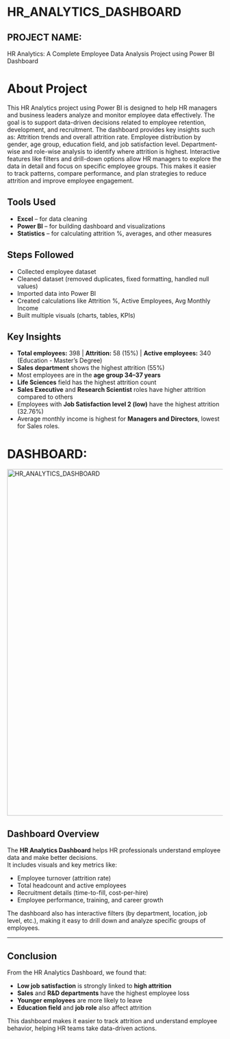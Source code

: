 # HR_ANALYTICS_DASHBOARD
## PROJECT NAME:
 HR Analytics: A Complete Employee Data Analysis Project using Power BI Dashboard
# About Project
This HR Analytics project using Power BI is designed to help HR managers and business leaders analyze and monitor employee data effectively. The goal is to support data-driven decisions related to employee retention, development, and recruitment.
            The dashboard provides key insights such as:
Attrition trends and overall attrition rate.
Employee distribution by gender, age group, education field, and job satisfaction level.
Department-wise and role-wise analysis to identify where attrition is highest.
Interactive features like filters and drill-down options allow HR managers to explore the data in detail and focus on specific employee groups. This makes it easier to track patterns, compare performance, and plan strategies to reduce attrition and improve employee engagement.

## Tools Used
- **Excel** – for data cleaning  
- **Power BI** – for building dashboard and visualizations  
- **Statistics** – for calculating attrition %, averages, and other measures  

## Steps Followed
- Collected employee dataset  
- Cleaned dataset (removed duplicates, fixed formatting, handled null values)  
- Imported data into Power BI  
- Created calculations like Attrition %, Active Employees, Avg Monthly Income  
- Built multiple visuals (charts, tables, KPIs)  

## Key Insights
- **Total employees:** 398 | **Attrition:** 58 (15%) | **Active employees:** 340 (Education - Master’s Degree)  
- **Sales department** shows the highest attrition (55%)  
- Most employees are in the **age group 34–37 years**  
- **Life Sciences** field has the highest attrition count  
- **Sales Executive** and **Research Scientist** roles have higher attrition compared to others  
- Employees with **Job Satisfaction level 2 (low)** have the highest attrition (32.76%)  
- Average monthly income is highest for **Managers and Directors**, lowest for Sales roles.

# DASHBOARD:
<img width="1439" height="808" alt="HR_ANALYTICS_DASHBOARD" src="https://github.com/user-attachments/assets/6ad2e71c-03c3-4aca-980a-7d8b9e5b80ca" />

## Dashboard Overview
The **HR Analytics Dashboard** helps HR professionals understand employee data and make better decisions.  
It includes visuals and key metrics like:  
- Employee turnover (attrition rate)  
- Total headcount and active employees  
- Recruitment details (time-to-fill, cost-per-hire)  
- Employee performance, training, and career growth  

The dashboard also has interactive filters (by department, location, job level, etc.), making it easy to drill down and analyze specific groups of employees.  

---

## Conclusion
From the HR Analytics Dashboard, we found that:  
- **Low job satisfaction** is strongly linked to **high attrition**  
- **Sales** and **R&D departments** have the highest employee loss  
- **Younger employees** are more likely to leave  
- **Education field** and **job role** also affect attrition  

This dashboard makes it easier to track attrition and understand employee behavior, helping HR teams take data-driven actions.  






